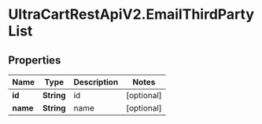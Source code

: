 # UltraCartRestApiV2.EmailThirdPartyList

## Properties
Name | Type | Description | Notes
------------ | ------------- | ------------- | -------------
**id** | **String** | id | [optional] 
**name** | **String** | name | [optional] 


